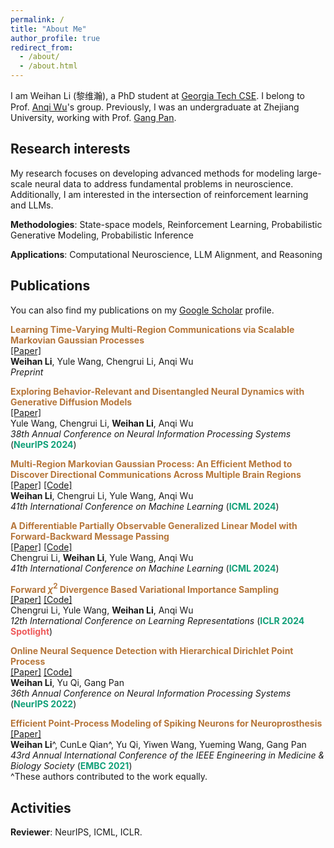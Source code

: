 ```yaml
---
permalink: /
title: "About Me"
author_profile: true
redirect_from: 
  - /about/
  - /about.html
---
```


I am Weihan Li (黎维瀚), a PhD student at [Georgia Tech CSE](https://cse.gatech.edu/). I belong to Prof. [Anqi Wu](https://sites.google.com/view/brainml/home)'s group. Previously, I was an undergraduate at Zhejiang University, working with Prof. [Gang Pan](https://scholar.google.com/citations?user=NWqnXNEAAAAJ&hl=en).

## Research interests

My research focuses on developing advanced methods for modeling large-scale neural data to address fundamental problems in neuroscience. Additionally, I am interested in the intersection of reinforcement learning and LLMs.

**Methodologies**: State-space models, Reinforcement Learning, Probabilistic Generative Modeling, Probabilistic Inference

**Applications**: Computational Neuroscience, LLM Alignment, and Reasoning

## Publications

You can also find my publications on my [Google Scholar](https://scholar.google.com/citations?user=qW4_NR4AAAAJ&hl=zh-CN&oi=ao) profile.

<span style="color:#b6763a">**Learning Time-Varying Multi-Region Communications via Scalable Markovian Gaussian Processes**</span>\
[[Paper]](https://arxiv.org/abs/2407.00397) \
**Weihan Li**, Yule Wang, Chengrui Li, Anqi Wu \
*Preprint*

<span style="color:#b6763a">**Exploring Behavior-Relevant and Disentangled Neural Dynamics with Generative Diffusion Models**</span>\
[[Paper]](https://arxiv.org/abs/2410.09614)\
Yule Wang, Chengrui Li, **Weihan Li**, Anqi Wu\
*38th Annual Conference on Neural Information Processing Systems* (<span style="color:#11a079">**NeurIPS 2024**</span>)

<span style="color:#b6763a">**Multi-Region Markovian Gaussian Process: An Efficient Method to Discover Directional Communications Across Multiple Brain Regions**</span>\
[[Paper]](https://arxiv.org/abs/2402.02686) [[Code]](https://github.com/WeihanLikk/MRM-GP)\
**Weihan Li**, Chengrui Li, Yule Wang, Anqi Wu\
*41th International Conference on Machine Learning* (<span style="color:#11a079">**ICML 2024**</span>)

<span style="color:#b6763a">**A Differentiable Partially Observable Generalized Linear Model with Forward-Backward Message Passing**</span>\
[[Paper]](https://arxiv.org/abs/2402.01263) [[Code]](https://github.com/JerrySoybean/poglm)\
Chengrui Li, **Weihan Li**, Yule Wang, Anqi Wu\
*41th International Conference on Machine Learning* (<span style="color:#11a079">**ICML 2024**</span>)

<span style="color:#b6763a">**Forward $\chi^2$ Divergence Based Variational Importance Sampling**</span>\
[[Paper]](https://arxiv.org/abs/2311.02516) [[Code]](https://github.com/JerrySoybean/vis)\
Chengrui Li, Yule Wang, **Weihan Li**, Anqi Wu\
*12th International Conference on Learning Representations* (<span style="color:#11a079">**ICLR 2024**</span> <span style="color:#ee5a5a">**Spotlight**</span>)

<span style="color:#b6763a">**Online Neural Sequence Detection with Hierarchical Dirichlet Point Process**</span>\
[[Paper]](https://proceedings.neurips.cc/paper_files/paper/2022/hash/2c3b636b64ca1dfdae3e096e4deeaa42-Abstract-Conference.html) [[Code]](https://github.com/WeihanLikk/Hierarchical-Dirichlet-Point-Process)\
**Weihan Li**, Yu Qi, Gang Pan\
*36th Annual Conference on Neural Information Processing Systems* (<span style="color:#11a079">**NeurIPS 2022**</span>)

<span style="color:#b6763a">**Efficient Point-Process Modeling of Spiking Neurons for Neuroprosthesis**</span>\
[[Paper]](https://ieeexplore.ieee.org/document/9630019)\
**Weihan Li**^, CunLe Qian^, Yu Qi, Yiwen Wang, Yueming Wang, Gang Pan\
*43rd Annual International Conference of the IEEE Engineering in Medicine & Biology Society* (<span style="color:#11a079">**EMBC 2021**</span>)\
^These authors contributed to the work equally.


## Activities

**Reviewer**: NeurIPS, ICML, ICLR.
